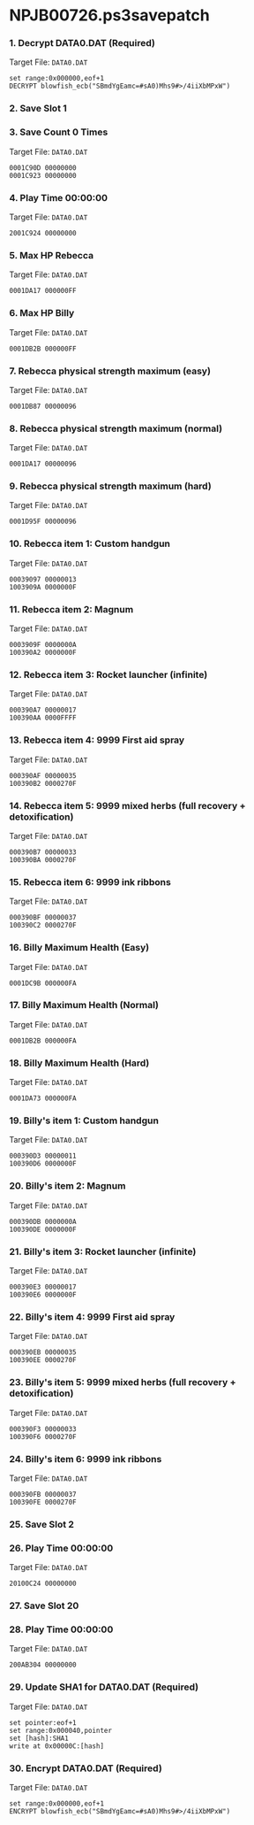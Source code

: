 # NPJB00726.ps3savepatch

### 1. Decrypt DATA0.DAT (Required)

Target File: `DATA0.DAT`

```
set range:0x000000,eof+1
DECRYPT blowfish_ecb("SBmdYgEamc=#sA0)Mhs9#>/4iiXbMPxW")
```

### 2. Save Slot 1
### 3. Save Count 0 Times

Target File: `DATA0.DAT`

```
0001C90D 00000000
0001C923 00000000
```

### 4. Play Time 00:00:00

Target File: `DATA0.DAT`

```
2001C924 00000000
```

### 5. Max HP Rebecca

Target File: `DATA0.DAT`

```
0001DA17 000000FF
```

### 6. Max HP Billy

Target File: `DATA0.DAT`

```
0001DB2B 000000FF
```

### 7. Rebecca physical strength maximum (easy)

Target File: `DATA0.DAT`

```
0001DB87 00000096
```

### 8. Rebecca physical strength maximum (normal)

Target File: `DATA0.DAT`

```
0001DA17 00000096
```

### 9. Rebecca physical strength maximum (hard)

Target File: `DATA0.DAT`

```
0001D95F 00000096
```

### 10. Rebecca item 1: Custom handgun

Target File: `DATA0.DAT`

```
00039097 00000013
1003909A 0000000F
```

### 11. Rebecca item 2: Magnum

Target File: `DATA0.DAT`

```
0003909F 0000000A
100390A2 0000000F
```

### 12. Rebecca item 3: Rocket launcher (infinite)

Target File: `DATA0.DAT`

```
000390A7 00000017
100390AA 0000FFFF
```

### 13. Rebecca item 4: 9999 First aid spray

Target File: `DATA0.DAT`

```
000390AF 00000035
100390B2 0000270F
```

### 14. Rebecca item 5: 9999 mixed herbs (full recovery + detoxification)

Target File: `DATA0.DAT`

```
000390B7 00000033
100390BA 0000270F
```

### 15. Rebecca item 6: 9999 ink ribbons

Target File: `DATA0.DAT`

```
000390BF 00000037
100390C2 0000270F
```

### 16. Billy Maximum Health (Easy)

Target File: `DATA0.DAT`

```
0001DC9B 000000FA
```

### 17. Billy Maximum Health (Normal)

Target File: `DATA0.DAT`

```
0001DB2B 000000FA
```

### 18. Billy Maximum Health (Hard)

Target File: `DATA0.DAT`

```
0001DA73 000000FA
```

### 19. Billy's item 1: Custom handgun

Target File: `DATA0.DAT`

```
000390D3 00000011
100390D6 0000000F
```

### 20. Billy's item 2: Magnum

Target File: `DATA0.DAT`

```
000390DB 0000000A
100390DE 0000000F
```

### 21. Billy's item 3: Rocket launcher (infinite)

Target File: `DATA0.DAT`

```
000390E3 00000017
100390E6 0000000F
```

### 22. Billy's item 4: 9999 First aid spray

Target File: `DATA0.DAT`

```
000390EB 00000035
100390EE 0000270F
```

### 23. Billy's item 5: 9999 mixed herbs (full recovery + detoxification)

Target File: `DATA0.DAT`

```
000390F3 00000033
100390F6 0000270F
```

### 24. Billy's item 6: 9999 ink ribbons

Target File: `DATA0.DAT`

```
000390FB 00000037
100390FE 0000270F
```

### 25. Save Slot 2
### 26. Play Time 00:00:00

Target File: `DATA0.DAT`

```
20100C24 00000000
```

### 27. Save Slot 20
### 28. Play Time 00:00:00

Target File: `DATA0.DAT`

```
200AB304 00000000
```

### 29. Update SHA1 for DATA0.DAT (Required)

Target File: `DATA0.DAT`

```
set pointer:eof+1
set range:0x000040,pointer
set [hash]:SHA1
write at 0x00000C:[hash]
```

### 30. Encrypt DATA0.DAT (Required)

Target File: `DATA0.DAT`

```
set range:0x000000,eof+1
ENCRYPT blowfish_ecb("SBmdYgEamc=#sA0)Mhs9#>/4iiXbMPxW")
```

